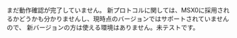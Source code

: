 まだ動作確認が完了していません。
新プロトコルに関しては、MSX0に採用されるかどうかも分かりませんし、現時点のバージョンではサポートされていませんので、
新バージョンの方は使える環境はありません。未テストです。
